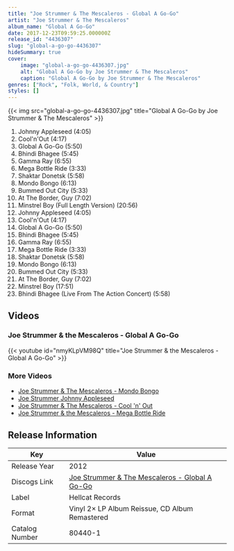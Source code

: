 ```yaml
---
title: "Joe Strummer & The Mescaleros - Global A Go-Go"
artist: "Joe Strummer & The Mescaleros"
album_name: "Global A Go-Go"
date: 2017-12-23T09:59:25.000000Z
release_id: "4436307"
slug: "global-a-go-go-4436307"
hideSummary: true
cover:
    image: "global-a-go-go-4436307.jpg"
    alt: "Global A Go-Go by Joe Strummer & The Mescaleros"
    caption: "Global A Go-Go by Joe Strummer & The Mescaleros"
genres: ["Rock", "Folk, World, & Country"]
styles: []
---
```


{{< img src="global-a-go-go-4436307.jpg" title="Global A Go-Go by Joe Strummer & The Mescaleros" >}}

<!-- section break -->

1. Johnny Appleseed (4:05)
2. Cool'n'Out (4:17)
3. Global A Go-Go (5:50)
4. Bhindi Bhagee (5:45)
5. Gamma Ray (6:55)
6. Mega Bottle Ride (3:33)
7. Shaktar Donetsk (5:58)
8. Mondo Bongo (6:13)
9. Bummed Out City (5:33)
10. At The Border, Guy (7:02)
11. Minstrel Boy (Full Length Version) (20:56)
12. Johnny Appleseed (4:05)
13. Cool'n'Out (4:17)
14. Global A Go-Go (5:50)
15. Bhindi Bhagee (5:45)
16. Gamma Ray (6:55)
17. Mega Bottle Ride (3:33)
18. Shaktar Donetsk (5:58)
19. Mondo Bongo (6:13)
20. Bummed Out City (5:33)
21. At The Border, Guy (7:02)
22. Minstrel Boy (17:51)
23. Bhindi Bhagee (Live From The Action Concert) (5:58)

<!-- section break -->




## Videos
### Joe Strummer & the Mescaleros - Global A Go-Go
{{< youtube id="nmyKLpVM98Q" title="Joe Strummer & the Mescaleros - Global A Go-Go" >}}<br>

### More Videos

- [Joe Strummer & The Mescaleros - Mondo Bongo](https://www.youtube.com/watch?v=_B9OaJIFumg)
- [Joe Strummer Johnny Appleseed](https://www.youtube.com/watch?v=9pYwPc6UNmo)
- [Joe Strummer & The Mescaleros - Cool 'n' Out](https://www.youtube.com/watch?v=RDDo1csGyrk)
- [Joe Strummer & the Mescaleros - Mega Bottle Ride](https://www.youtube.com/watch?v=PJs2R-DWEMo)


## Release Information
|  Key           | Value                                                |
| ---------------| ---------------------------------------------------- |
| Release Year   | 2012                                   |
| Discogs Link   | [Joe Strummer & The Mescaleros - Global A Go-Go](https://www.discogs.com/release/4436307-Joe-Strummer-The-Mescaleros-Global-A-Go-Go) |
| Label          | Hellcat Records |
| Format         | Vinyl 2× LP Album Reissue, CD Album Remastered |
| Catalog Number | 80440-1 |
